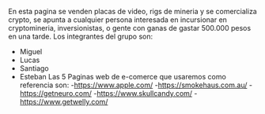 En esta pagina se venden placas de video, rigs de mineria y se comercializa crypto, se apunta a cualquier persona interesada en incursionar en cryptomineria, inversionistas, o gente con ganas de gastar 500.000 pesos en una tarde.
Los integrantes del grupo son:
- Miguel
- Lucas
- Santiago
- Esteban
Las 5 Paginas web de e-comerce que usaremos como referencia son:
-https://www.apple.com/
-https://smokehaus.com.au/
-https://getneuro.com/
-https://www.skullcandy.com/
-https://www.getwelly.com/


